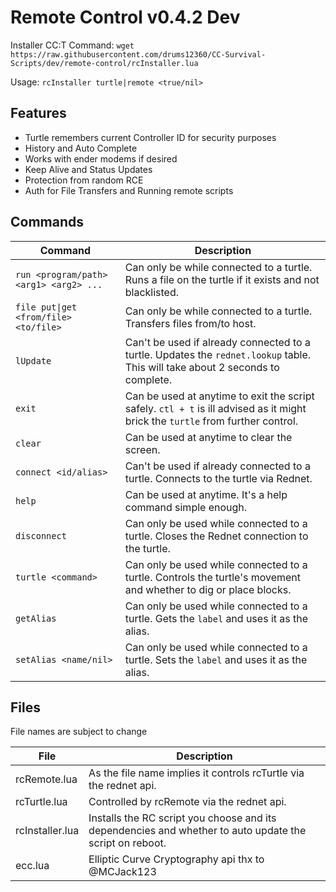 # Remote Control v0.4.2 Dev

Installer CC:T Command: `wget https://raw.githubusercontent.com/drums12360/CC-Survival-Scripts/dev/remote-control/rcInstaller.lua`

Usage: `rcInstaller turtle|remote <true/nil>`

## Features

- Turtle remembers current Controller ID for security purposes
- History and Auto Complete
- Works with ender modems if desired
- Keep Alive and Status Updates
- Protection from random RCE
- Auth for File Transfers and Running remote scripts

## Commands

| Command | Description |
| --- | --- |
| `run <program/path> <arg1> <arg2> ...` | Can only be  while connected to a turtle. Runs a file on the turtle if it exists and not blacklisted. |
| `file put\|get <from/file> <to/file>` | Can only be  while connected to a turtle. Transfers files from/to host. |
| `lUpdate` | Can't be used if already connected to a turtle. Updates the `rednet.lookup` table. This will take about 2 seconds to complete. |
| `exit` | Can be used at anytime to exit the script safely. `ctl + t` is ill advised as it might brick the `turtle` from further control. |
| `clear` | Can be used at anytime to clear the screen. |
| `connect <id/alias>` | Can't be used if already connected to a turtle. Connects to the turtle via Rednet. |
| `help` | Can be used at anytime. It's a help command simple enough. |
| `disconnect` | Can only be used while connected to a turtle. Closes the Rednet connection to the turtle. |
| `turtle <command>` | Can only be used while connected to a turtle. Controls the turtle's movement and whether to dig or place blocks. |
| `getAlias` | Can only be used while connected to a turtle. Gets the `label` and uses it as the alias. |
| `setAlias <name/nil>` | Can only be used while connected to a turtle. Sets the `label` and uses it as the alias. |

## Files

File names are subject to change

| File | Description |
| --- | --- |
| rcRemote.lua | As the file name implies it controls rcTurtle via the rednet api. |
| rcTurtle.lua | Controlled by rcRemote via the rednet api. |
| rcInstaller.lua | Installs the RC script you choose and its dependencies and whether to auto update the script on reboot. |
| ecc.lua | Elliptic Curve Cryptography api thx to @MCJack123 |
